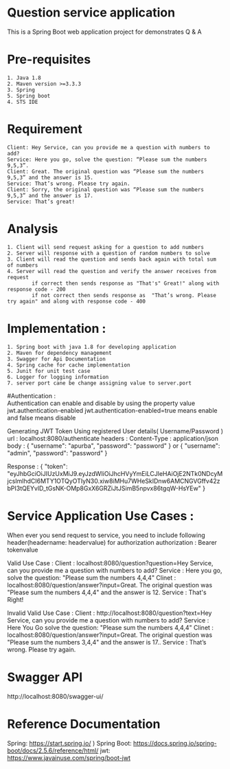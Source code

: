 # Question service application

This is a Spring Boot web application project for demonstrates Q & A

# Pre-requisites
	1. Java 1.8 
	2. Maven version >=3.3.3
	3. Spring  
	5. Spring boot
	4. STS IDE  

# Requirement 
	Client: Hey Service, can you provide me a question with numbers to add?
	Service: Here you go, solve the question: “Please sum the numbers 9,5,3”.
	Client: Great. The original question was “Please sum the numbers 9,5,3” and the answer is 15.
	Service: That’s wrong. Please try again.
	Client: Sorry, the original question was “Please sum the numbers 9,5,3” and the answer is 17.
	Service: That’s great!

# Analysis
  	1. Client will send request asking for a question to add numbers
   	2. Server will response with a question of random numbers to solve
   	3. Client will read the question and sends back again with total sum of numbers
  	4. Server will read the question and verify the answer receives from request 
      		if correct then sends response as "That's" Great!" along with response code - 200
      		if not correct then sends response as  "That’s wrong. Please try again" and along with response code - 400

# Implementation :
  
    1. Spring boot with java 1.8 for developing application
	2. Maven for dependency management
	3. Swagger for Api Documentation
	4. Spring cache for cache implementation
	5. Junit for unit test case
	6. Logger for logging information
	7. server port cane be change assigning value to server.port 
   
#Authentication :  
Authentication can enable and disable by using the property value jwt.authentication-enabled
jwt.authentication-enabled=true means enable and false means disable

Generating JWT Token Using registered User details( Username/Password )
url     :  localhost:8080/authenticate
headers :  Content-Type : application/json
body	:  {
	"username": "apurba",
	"password": "password"
} or {
	"username": "admin",
	"password": "password"
}

Response : 
 {
    "token": "eyJhbGciOiJIUzUxMiJ9.eyJzdWIiOiJhcHVyYmEiLCJleHAiOjE2NTk0NDcyMjcsImlhdCI6MTY1OTQyOTIyN30.xiw8iMHu7WHeSkIDnw6AMCNGVGffv42zbPI3tQEYvlD_tGsNK-OMp8GxX6GRZiJtJSimB5npvx86tgqW-HsYEw"
}


# Service Application  Use Cases : 

When ever you send request to service, you need to include following header(headername: headervalue) for authorization
authorization : Bearer tokenvalue
 
 Valid Use Case :
 Client  : localhost:8080/question?question=Hey Service, can you provide me a question with numbers to add?
 Service : Here you go, solve the question: "Please sum the numbers 4,4,4" 
 Clinet  : localhost:8080/question/answer?input=Great. The original question was "Please sum the numbers 4,4,4" and the answer is 12.
 Service : That's Right!

 Invalid Valid Use Case :
 Client  : http://localhost:8080/question?text=Hey Service, can you provide me a question with numbers to add?
 Service : Here You  Go solve the question: "Please sum the numbers 4,4,4" 
 Clinet  : localhost:8080/question/answer?input=Great. The original question was "Please sum the numbers 3,4,4" and the answer is 17..
 Service : That’s wrong. Please try again.
   
    
# Swagger API 

http://localhost:8080/swagger-ui/

# Reference Documentation

Spring: https://start.spring.io/ )
Spring Boot: https://docs.spring.io/spring-boot/docs/2.5.6/reference/html/
jwt: https://www.javainuse.com/spring/boot-jwt



